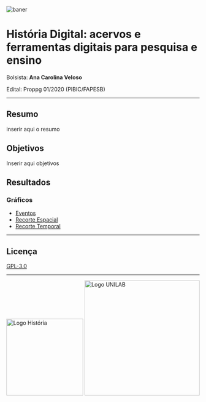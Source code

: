 ![baner](docs/hdb/imgs/banner_hist.png)

# História Digital: acervos e ferramentas digitais para pesquisa e ensino

Bolsista: **Ana Carolina Veloso**

Edital: Proppg 01/2020 (PIBIC/FAPESB)

---

## Resumo

inserir aqui o resumo

## Objetivos

Inserir aqui objetivos

## Resultados

### Gráficos

* [Eventos](docs/hdb/graphs/eventos.html)
* [Recorte Espacial](docs/hdb/graphs/hdb_rec_espacial.html)
* [Recorte Temporal](docs/hdb/graphs/hdb_rec_temporal.html)
  
---

## Licença

[GPL-3.0](https://github.com/ericbrasiln/pibic_2020-2021/blob/main/LICENSE)

---
<img src="docs/hdb/imgs/logo_hist.png" alt="Logo História" style="width:200px">

<img src="docs/hdb/imgs/logo_unilab.png" alt="Logo UNILAB" style="width:300px">
